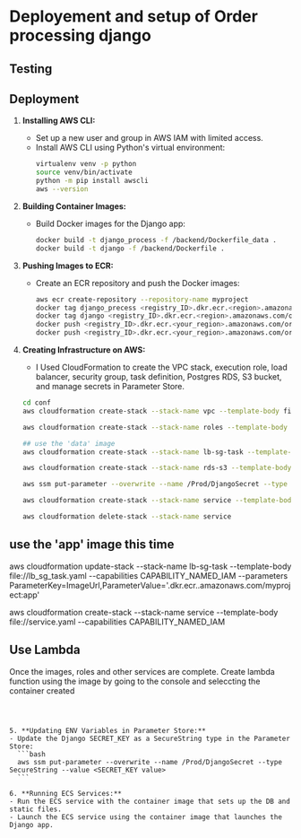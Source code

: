 # Deployement and setup of Order processing django

## Testing




## Deployment

1. **Installing AWS CLI:**
   - Set up a new user and group in AWS IAM with limited access.
   - Install AWS CLI using Python's virtual environment:
     ```bash
     virtualenv venv -p python
     source venv/bin/activate
     python -m pip install awscli
     aws --version
     ```

2. **Building Container Images:**
   - Build Docker images for the Django app:
     ```bash
     docker build -t django_process -f /backend/Dockerfile_data .
     docker build -t django -f /backend/Dockerfile .
     ```

3. **Pushing Images to ECR:**
   - Create an ECR repository and push the Docker images:
     ```bash
     aws ecr create-repository --repository-name myproject
     docker tag django_precess <registry_ID>.dkr.ecr.<region>.amazonaws.com/order_processing:data
     docker tag django <registry_ID>.dkr.ecr.<region>.amazonaws.com/order_processing:app
     docker push <registry_ID>.dkr.ecr.<your_region>.amazonaws.com/order_processing:data
     docker push <registry_ID>.dkr.ecr.<your_region>.amazonaws.com/order_processing:app
     ```

4. **Creating Infrastructure on AWS:**
   - I Used CloudFormation to create the VPC stack, execution role, load balancer, security group, task definition, Postgres RDS, S3 bucket, and manage secrets in Parameter Store.


   ```bash
   cd conf
   aws cloudformation create-stack --stack-name vpc --template-body file://vpc.yaml --capabilities CAPABILITY_NAMED_IAM

   aws cloudformation create-stack --stack-name roles --template-body file://roles.yaml --capabilities CAPABILITY_NAMED_IAM

   ## use the 'data' image
   aws cloudformation create-stack --stack-name lb-sg-task --template-body file://lb_sg_task.yaml --capabilities CAPABILITY_NAMED_IAM --parameters ParameterKey=ImageUrl,ParameterValue='<your registry ID>.dkr.ecr.<your region>.amazonaws.com/myproject:data'

   aws cloudformation create-stack --stack-name rds-s3 --template-body file://rds_s3.yaml --capabilities CAPABILITY_NAMED_IAM --parameters ParameterKey=BucketName,ParameterValue=$(head /dev/urandom | tr -dc a-z0-9 | head -c10)

   aws ssm put-parameter --overwrite --name /Prod/DjangoSecret --type SecureString --value <SECRET_KEY value>

   aws cloudformation create-stack --stack-name service --template-body file://service.yaml --capabilities CAPABILITY_NAMED_IAM

   aws cloudformation delete-stack --stack-name service

## use the 'app' image this time

   aws cloudformation update-stack --stack-name lb-sg-task --template-body file://lb_sg_task.yaml --capabilities CAPABILITY_NAMED_IAM --parameters ParameterKey=ImageUrl,ParameterValue='<your registry ID>.dkr.ecr.<your region>.amazonaws.com/myproject:app'

   aws cloudformation create-stack --stack-name service --template-body file://service.yaml --capabilities CAPABILITY_NAMED_IAM

## Use Lambda
   Once the images, roles and other services are complete. Create lambda function using the image by going to the console and seleccting the container created
   ```

   

5. **Updating ENV Variables in Parameter Store:**
   - Update the Django SECRET_KEY as a SecureString type in the Parameter Store:
     ```bash
     aws ssm put-parameter --overwrite --name /Prod/DjangoSecret --type SecureString --value <SECRET_KEY value>
     ```

6. **Running ECS Services:**
   - Run the ECS service with the container image that sets up the DB and static files.
   - Launch the ECS service using the container image that launches the Django app.



